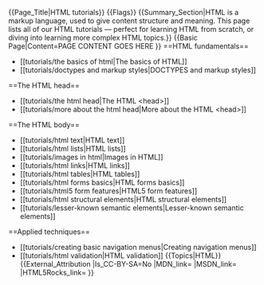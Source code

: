 {{Page_Title|HTML tutorials}}
{{Flags}}
{{Summary_Section|HTML is a markup language, used to give content structure and meaning. This page lists all of our HTML tutorials — perfect for learning HTML from scratch, or diving into learning more complex HTML topics.}}
{{Basic Page|Content=PAGE CONTENT GOES HERE
}}
==HTML fundamentals==

* [[tutorials/the basics of html|The basics of HTML]]
* [[tutorials/doctypes and markup styles|DOCTYPES and markup styles]]

==The HTML head==

* [[tutorials/the html head|The HTML &lt;head&gt;]]
* [[tutorials/more about the html head|More about the HTML &lt;head&gt;]]

==The HTML body==

* [[tutorials/html text|HTML text]]
* [[tutorials/html lists|HTML lists]]
* [[tutorials/images in html|Images in HTML]]
* [[tutorials/html links|HTML links]]
* [[tutorials/html tables|HTML tables]]
* [[tutorials/html forms basics|HTML forms basics]]
* [[tutorials/html5 form features|HTML5 form features]]
* [[tutorials/html structural elements|HTML structural elements]]
* [[tutorials/lesser-known semantic elements|Lesser-known semantic elements]]

==Applied techniques==

* [[tutorials/creating basic navigation menus|Creating navigation menus]]
* [[tutorials/html validation|HTML validation]]
{{Topics|HTML}}
{{External_Attribution
|Is_CC-BY-SA=No
|MDN_link=
|MSDN_link=
|HTML5Rocks_link=
}}